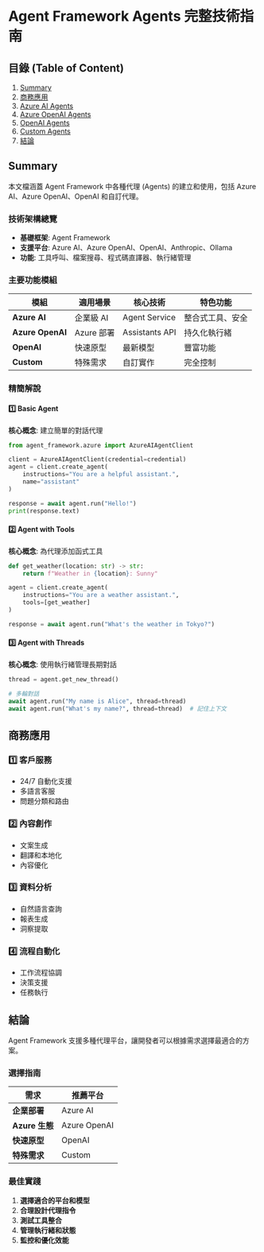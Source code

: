 # Agent Framework Agents 完整技術指南

## 目錄 (Table of Content)

1. [Summary](#summary)
2. [商務應用](#商務應用)
3. [Azure AI Agents](#1-azure-ai-agents)
4. [Azure OpenAI Agents](#2-azure-openai-agents)
5. [OpenAI Agents](#3-openai-agents)
6. [Custom Agents](#4-custom-agents)
7. [結論](#結論)

## Summary

本文檔涵蓋 Agent Framework 中各種代理 (Agents) 的建立和使用，包括 Azure AI、Azure OpenAI、OpenAI 和自訂代理。

### 技術架構總覽
- **基礎框架**: Agent Framework
- **支援平台**: Azure AI、Azure OpenAI、OpenAI、Anthropic、Ollama
- **功能**: 工具呼叫、檔案搜尋、程式碼直譯器、執行緒管理

### 主要功能模組
| 模組 | 適用場景 | 核心技術 | 特色功能 |
| ---- | -------- | -------- | -------- |
| **Azure AI** | 企業級 AI | Agent Service | 整合式工具、安全 |
| **Azure OpenAI** | Azure 部署 | Assistants API | 持久化執行緒 |
| **OpenAI** | 快速原型 | 最新模型 | 豐富功能 |
| **Custom** | 特殊需求 | 自訂實作 | 完全控制 |

### 精簡解說

#### 1️⃣ Basic Agent
**核心概念**: 建立簡單的對話代理

```python
from agent_framework.azure import AzureAIAgentClient

client = AzureAIAgentClient(credential=credential)
agent = client.create_agent(
    instructions="You are a helpful assistant.",
    name="assistant"
)

response = await agent.run("Hello!")
print(response.text)
```

#### 2️⃣ Agent with Tools
**核心概念**: 為代理添加函式工具

```python
def get_weather(location: str) -> str:
    return f"Weather in {location}: Sunny"

agent = client.create_agent(
    instructions="You are a weather assistant.",
    tools=[get_weather]
)

response = await agent.run("What's the weather in Tokyo?")
```

#### 3️⃣ Agent with Threads
**核心概念**: 使用執行緒管理長期對話

```python
thread = agent.get_new_thread()

# 多輪對話
await agent.run("My name is Alice", thread=thread)
await agent.run("What's my name?", thread=thread)  # 記住上下文
```

## 商務應用

### 1️⃣ 客戶服務
- 24/7 自動化支援
- 多語言客服
- 問題分類和路由

### 2️⃣ 內容創作
- 文案生成
- 翻譯和本地化
- 內容優化

### 3️⃣ 資料分析
- 自然語言查詢
- 報表生成
- 洞察提取

### 4️⃣ 流程自動化
- 工作流程協調
- 決策支援
- 任務執行

## 結論

Agent Framework 支援多種代理平台，讓開發者可以根據需求選擇最適合的方案。

### 選擇指南

| 需求 | 推薦平台 |
| ---- | -------- |
| **企業部署** | Azure AI |
| **Azure 生態** | Azure OpenAI |
| **快速原型** | OpenAI |
| **特殊需求** | Custom |

### 最佳實踐

1. **選擇適合的平台和模型**
2. **合理設計代理指令**
3. **測試工具整合**
4. **管理執行緒和狀態**
5. **監控和優化效能**
